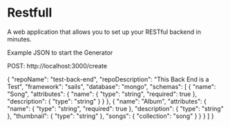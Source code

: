 # Restfull

A web application that allows you to set up your RESTful backend in minutes.


Example JSON to start the Generator

POST: http://localhost:3000/create

{
    "repoName": "test-back-end",
    "repoDescription": "This Back End is a Test",
    "framework": "sails",
    "database": "mongo",
    "schemas": [
        {
            "name": "Song",
            "attributes": {
                "name": {
                    "type": "string",
                    "required": true
                },
                "description": {
                    "type": "string"
                }
            }
        },
        {
            "name": "Album",
            "attributes": {
                "name": {
                    "type": "string",
                    "required": true
                },
                "description": {
                    "type": "string"
                },
                "thumbnail": {
                    "type": "string"
                },
                "songs": {
                    "collection": "song"
                }
            }
        }
    ]
}